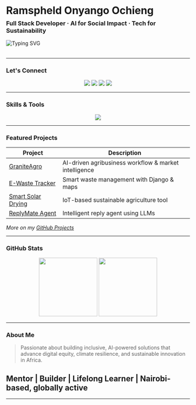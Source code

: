 <!-- Profile Header -->
<div style="display: flex; align-items: center; gap: 2rem; margin-bottom: 2rem;">
  
  <!-- Profile Info -->
  <div style="flex-grow: 1;">
    <h1 style="margin: 0 0 0.5rem 0;">Ramspheld Onyango Ochieng</h1>
    <h3 style="margin: 0 0 1rem 0;">Full Stack Developer · AI for Social Impact · Tech for Sustainability</h3>
    <img src="https://readme-typing-svg.demolab.com?font=Fira+Code&weight=600&pause=1000&center=true&vCenter=true&width=460&lines=AI+%7C+Django+%7C+React+%7C+Python+%7C+Cloud;Building+Inclusive+Tech+for+Communities" alt="Typing SVG" />
  </div>
</div>

---

###  Let's Connect

<p align="center">
  <a href="mailto:ramspheld.ochieng@gmail.com"><img src="https://img.shields.io/badge/Email-D14836?style=flat-square&logo=gmail&logoColor=white" /></a>
  <a href="https://linkedin.com/in/ramspheldonyango"><img src="https://img.shields.io/badge/LinkedIn-0077B5?style=flat-square&logo=linkedin&logoColor=white" /></a>
  <a href="https://x.com/ramspheldO"><img src="https://img.shields.io/badge/X-1DA1F2?style=flat-square&logo=twitter&logoColor=white" /></a>
  <a href="https://github.com/RamspheldOnyangoOchieng"><img src="https://img.shields.io/badge/GitHub-181717?style=flat-square&logo=github&logoColor=white" /></a>
</p>

---

###  Skills & Tools

<p align="center">
  <img src="https://skillicons.dev/icons?i=python,django,react,flask,js,tailwind,postgres,git,github,vscode,figma,linux" />
</p>

---

###  Featured Projects

| Project | Description |
|--------|-------------|
| [GraniteAgro](https://github.com/RamspheldOnyangoOchieng/GraniteAgro) | AI-driven agribusiness workflow & market intelligence |
| [E-Waste Tracker](https://github.com/RamspheldOnyangoOchieng/E-Waste-Mobile-Collection-Service) | Smart waste management with Django & maps |
| [Smart Solar Drying](https://github.com/RamspheldOnyangoOchieng/Smart-Solar-Drying-System) | IoT-based sustainable agriculture tool |
| [ReplyMate Agent](https://github.com/RamspheldOnyangoOchieng/ReplyMate-Agent) | Intelligent reply agent using LLMs |

 _More on my [GitHub Projects](https://github.com/RamspheldOnyangoOchieng?tab=repositories)_

---

###  GitHub Stats

<p align="center">
  <img src="https://github-readme-stats.vercel.app/api?username=RamspheldOnyangoOchieng&show_icons=true&theme=github_dark&hide_border=true" height="160"/>
  <img src="https://github-readme-streak-stats.herokuapp.com?user=RamspheldOnyangoOchieng&theme=github-dark-blue&hide_border=true" height="160"/>
</p>

---

###  About Me

> Passionate about building inclusive, AI-powered solutions that advance digital equity, climate resilience, and sustainable innovation in Africa.

## Mentor |  Builder |  Lifelong Learner |  Nairobi-based, globally active

---

